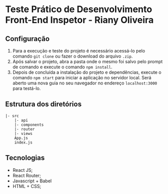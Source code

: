 # Teste Prático de Desenvolvimento Front-End Inspetor - Riany Oliveira

## Configuração
1. Para a execução e teste do projeto é necessário acessá-lo pelo comando `git clone` ou fazer o download do arquivo `.zip`.
2. Após salvar o projeto, abra a pasta onde o mesmo foi salvo pelo prompt de comando e execute o comando `npm install`.
3. Depois de concluída a instalação do projeto e dependências, execute o comando `npm start` para iniciar a aplicação no servidor local. Será aberto uma nova guia no seu navegador no endereço `localhost:3000` para testá-lo.

## Estrutura dos diretórios
```
|- src
	|- api
	|- components
	|- router
	|- views
	App.js
	index.js
```

## Tecnologias
- React JS;
- React Router;
- Javascript + Babel
- HTML + CSS;

